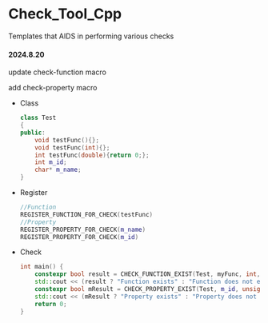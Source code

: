 # Check_Tool_Cpp

Templates that AIDS in performing various checks

#### 2024.8.20

update check-function macro

add check-property macro 

* Class

    ```cpp
    class Test
    {
    public:
        void testFunc(){};
        void testFunc(int){};
        int testFunc(double){return 0;};
        int m_id;
        char* m_name;
    }
    ```

* Register

    ```cpp
    //Function
    REGISTER_FUNCTION_FOR_CHECK(testFunc)
    //Property
    REGISTER_PROPERTY_FOR_CHECK(m_name)
    REGISTER_PROPERTY_FOR_CHECK(m_id)
    ```

* Check

    ```cpp
    int main() {
        constexpr bool result = CHECK_FUNCTION_EXIST(Test, myFunc, int,double);
        std::cout << (result ? "Function exists" : "Function does not exist") << std::endl;
        constexpr bool mResult = CHECK_PROPERTY_EXIST(Test, m_id, unsigned int);
        std::cout << (mResult ? "Property exists" : "Property does not exist") << std::endl;
        return 0;
    }
    ```

    



